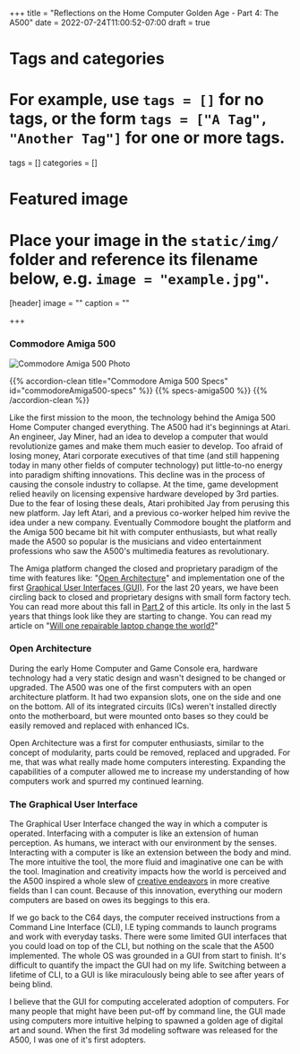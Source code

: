 +++
title = "Reflections on the Home Computer Golden Age - Part 4: The A500"
date = 2022-07-24T11:00:52-07:00
draft = true

# Tags and categories
# For example, use `tags = []` for no tags, or the form `tags = ["A Tag", "Another Tag"]` for one or more tags.
tags = []
categories = []

# Featured image
# Place your image in the `static/img/` folder and reference its filename below, e.g. `image = "example.jpg"`.
[header]
image = ""
caption = ""

+++

### Commodore Amiga 500

![Commodore Amiga 500 Photo](/img/memorials/personal-computers/commodore-amiga-500-old-school.webp)

{{% accordion-clean title="Commodore Amiga 500 Specs" id="commodoreAmiga500-specs" %}}
{{% specs-amiga500 %}}
{{% /accordion-clean %}}



Like the first mission to the moon, the technology behind the Amiga 500 Home Computer changed everything. The A500 had it's beginnings at Atari. An engineer, Jay Miner, had an idea to develop a computer that would revolutionize games and make them much easier to develop. Too afraid of losing money, Atari corporate executives of that time (and still happening today in many other fields of computer technology) put little-to-no energy into paradigm shifting innovations. This decline was in the process of causing the console industry to collapse. At the time, game development relied heavily on licensing expensive hardware developed by 3rd parties. Due to the fear of losing these deals, Atari prohibited Jay from perusing this new platform. Jay left Atari, and a previous co-worker helped him revive the idea under a new company. Eventually Commodore bought the platform and the Amiga 500 became bit hit with computer enthusiasts, but what really made the A500 so popular is the musicians and video entertainment professions who saw the A500's multimedia features as revolutionary. 

The Amiga platform changed the closed and proprietary paradigm of the time with features like: "[Open Architecture](https://www.tomshardware.com/reviews/history-of-computers,4518-31.html)" and implementation one of the first [Graphical User Interfaces (GUI)](https://en.wikipedia.org/wiki/Graphical_user_interface). For the last 20 years, we have been circling back to closed and proprietary designs with small form factory tech. You can read more about this fall in [Part 2](/memorials/memorial-my-home-computer-gaming-biography-part2.md) of this article. Its only in the last 5 years that things look like they are starting to change. You can read my article on "[Will one repairable laptop change the world?](https://www.scottrlarson.com/publications/publication-future-of-repairability/)"

### Open Architecture
During the early Home Computer and Game Console era, hardware technology had a very static design and wasn't designed to be changed or upgraded. The A500 was one of the first computers with an open architecture platform. It had two expansion slots, one on the side and one on the bottom. All of its integrated circuits (ICs) weren't installed directly onto the motherboard, but were mounted onto bases so they could be easily removed and replaced with enhanced ICs. 

Open Architecture was a first for computer enthusiasts, similar to the concept of modularity, parts could be removed, replaced and upgraded. For me, that was what really made home computers interesting. Expanding the capabilities of a computer allowed me to increase my understanding of how computers work and spurred my continued learning. 

### The Graphical User Interface
The Graphical User Interface changed the way in which a computer is operated. Interfacing with a computer is like an extension of human perception. As humans, we interact with our environment by the senses. Interacting with a computer is like an extension between the body and mind. The more intuitive the tool, the more fluid and imaginative one can be with the tool. Imagination and creativity impacts how the world is perceived and the A500 inspired a whole slew of [creative endeavors](https://www.indiegamewebsite.com/2018/10/19/the-complete-history-of-indie-games/) in more creative fields than I can count. Because of this innovation, everything our modern computers are based on owes its beggings to this era. 

If we go back to the C64 days, the computer received instructions from a Command Line Interface (CLI), I.E typing commands to launch programs and work with everyday tasks. There were some limited GUI interfaces that you could load on top of the CLI, but nothing on the scale that the A500 implemented. The whole OS was grounded in a GUI from start to finish. It's difficult to quantify the impact the GUI had on my life. Switching between a lifetime of CLI, to a GUI is like miraculously being able to see after years of being blind. 

I believe that the GUI for computing accelerated adoption of computers.  For many people that might have been put-off by command line, the GUI made using computers more intuitive  helping to spawned a golden age of digital art and sound. When the first 3d modeling software was released for the A500, I was one of it's first adopters. 
